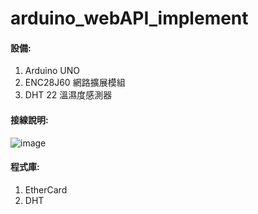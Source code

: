 # arduino_webAPI_implement

#### 設備:
1. Arduino UNO
2. ENC28J60 網路擴展模組
3. DHT 22 溫濕度感測器

#### 接線說明:
![image](https://github.com/xiguanTw/arduino_webAPI_implement/blob/main/image/pins.png?raw=true)

#### 程式庫:
1. EtherCard
2. DHT
